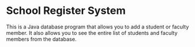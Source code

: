 # School Register System
This is a Java database program that allows you to add a student or faculty member. It also allows you to see the entire list of students and faculty members from the database.

